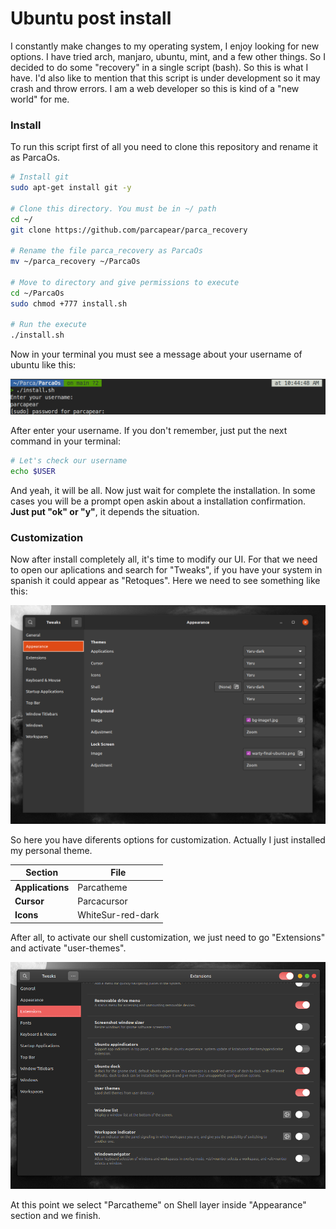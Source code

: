 # Ubuntu post install

I constantly make changes to my operating system, I enjoy looking for new options. I have tried arch, manjaro, ubuntu, mint, and a few other things. So I decided to do some "recovery" in a single script (bash). So this is what I have. I'd also like to mention that this script is under development so it may crash and throw errors. I am a web developer so this is kind of a "new world" for me.

### Install

To run this script first of all you need to clone this repository and rename it as ParcaOs.

```bash
# Install git
sudo apt-get install git -y

# Clone this directory. You must be in ~/ path
cd ~/
git clone https://github.com/parcapear/parca_recovery

# Rename the file parca_recovery as ParcaOs
mv ~/parca_recovery ~/ParcaOs

# Move to directory and give permissions to execute
cd ~/ParcaOs
sudo chmod +777 install.sh

# Run the execute
./install.sh
```

Now in your terminal you must see a message about your username of ubuntu like this:

<img src="./Media/terminal-info.png"></img>

After enter your username. If you don't remember, just put the next command in your terminal:

```bash
# Let's check our username
echo $USER
```

And yeah, it will be all. Now just wait for complete the installation. In some cases you will be a prompt open askin about a installation confirmation. **Just put "ok" or "y"**, it depends the situation.

### Customization

Now after install completely all, it's time to modify our UI. For that we need to open our aplications and search for "Tweaks", if you have your system in spanish it could appear as "Retoques". Here we need to see something like this:

<img src="./gnome-tweaks1.png"></img>

So here you have diferents options for customization. Actually I just installed my personal theme.

| Section          | File              |
| ---------------- | ----------------- |
| **Applications** | Parcatheme        |
| **Cursor**       | Parcacursor       |
| **Icons**        | WhiteSur-red-dark |

After all, to activate our shell customization, we just need to go "Extensions" and activate "user-themes".

<img src="./gnome-tweaks3.png"></img>

At this point we select "Parcatheme" on Shell layer inside "Appearance" section and we finish.
